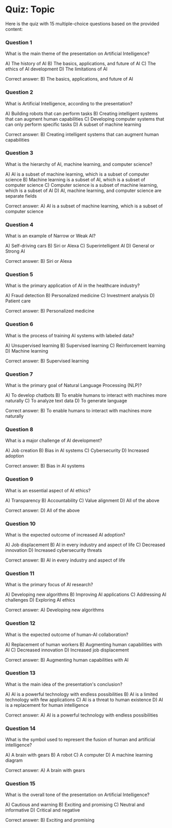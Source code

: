 # Quiz: Topic

Here is the quiz with 15 multiple-choice questions based on the provided content:

### Question 1
What is the main theme of the presentation on Artificial Intelligence?

A) The history of AI
B) The basics, applications, and future of AI
C) The ethics of AI development
D) The limitations of AI

Correct answer: B) The basics, applications, and future of AI

### Question 2
What is Artificial Intelligence, according to the presentation?

A) Building robots that can perform tasks
B) Creating intelligent systems that can augment human capabilities
C) Developing computer systems that can only perform specific tasks
D) A subset of machine learning

Correct answer: B) Creating intelligent systems that can augment human capabilities

### Question 3
What is the hierarchy of AI, machine learning, and computer science?

A) AI is a subset of machine learning, which is a subset of computer science
B) Machine learning is a subset of AI, which is a subset of computer science
C) Computer science is a subset of machine learning, which is a subset of AI
D) AI, machine learning, and computer science are separate fields

Correct answer: A) AI is a subset of machine learning, which is a subset of computer science

### Question 4
What is an example of Narrow or Weak AI?

A) Self-driving cars
B) Siri or Alexa
C) Superintelligent AI
D) General or Strong AI

Correct answer: B) Siri or Alexa

### Question 5
What is the primary application of AI in the healthcare industry?

A) Fraud detection
B) Personalized medicine
C) Investment analysis
D) Patient care

Correct answer: B) Personalized medicine

### Question 6
What is the process of training AI systems with labeled data?

A) Unsupervised learning
B) Supervised learning
C) Reinforcement learning
D) Machine learning

Correct answer: B) Supervised learning

### Question 7
What is the primary goal of Natural Language Processing (NLP)?

A) To develop chatbots
B) To enable humans to interact with machines more naturally
C) To analyze text data
D) To generate language

Correct answer: B) To enable humans to interact with machines more naturally

### Question 8
What is a major challenge of AI development?

A) Job creation
B) Bias in AI systems
C) Cybersecurity
D) Increased adoption

Correct answer: B) Bias in AI systems

### Question 9
What is an essential aspect of AI ethics?

A) Transparency
B) Accountability
C) Value alignment
D) All of the above

Correct answer: D) All of the above

### Question 10
What is the expected outcome of increased AI adoption?

A) Job displacement
B) AI in every industry and aspect of life
C) Decreased innovation
D) Increased cybersecurity threats

Correct answer: B) AI in every industry and aspect of life

### Question 11
What is the primary focus of AI research?

A) Developing new algorithms
B) Improving AI applications
C) Addressing AI challenges
D) Exploring AI ethics

Correct answer: A) Developing new algorithms

### Question 12
What is the expected outcome of human-AI collaboration?

A) Replacement of human workers
B) Augmenting human capabilities with AI
C) Decreased innovation
D) Increased job displacement

Correct answer: B) Augmenting human capabilities with AI

### Question 13
What is the main idea of the presentation's conclusion?

A) AI is a powerful technology with endless possibilities
B) AI is a limited technology with few applications
C) AI is a threat to human existence
D) AI is a replacement for human intelligence

Correct answer: A) AI is a powerful technology with endless possibilities

### Question 14
What is the symbol used to represent the fusion of human and artificial intelligence?

A) A brain with gears
B) A robot
C) A computer
D) A machine learning diagram

Correct answer: A) A brain with gears

### Question 15
What is the overall tone of the presentation on Artificial Intelligence?

A) Cautious and warning
B) Exciting and promising
C) Neutral and informative
D) Critical and negative

Correct answer: B) Exciting and promising
